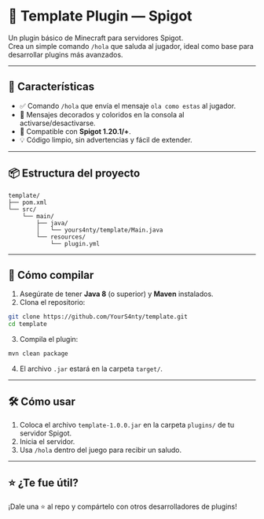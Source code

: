 # 🎯 Template Plugin — Spigot

Un plugin básico de Minecraft para servidores Spigot.  
Crea un simple comando `/hola` que saluda al jugador, ideal como base para desarrollar plugins más avanzados.

---

## 🧩 Características

- ✅ Comando `/hola` que envía el mensaje `ola como estas` al jugador.
- 🎨 Mensajes decorados y coloridos en la consola al activarse/desactivarse.
- 🔧 Compatible con **Spigot 1.20.1/+**.
- 💡 Código limpio, sin advertencias y fácil de extender.

---

## 📦 Estructura del proyecto

```
template/
├── pom.xml
└── src/
    └── main/
        ├── java/
        │   └── yours4nty/template/Main.java
        └── resources/
            └── plugin.yml
```

---

## 🚀 Cómo compilar

1. Asegúrate de tener **Java 8** (o superior) y **Maven** instalados.
2. Clona el repositorio:

```bash
git clone https://github.com/YourS4nty/template.git
cd template
```

3. Compila el plugin:

```bash
mvn clean package
```

4. El archivo `.jar` estará en la carpeta `target/`.

---

## 🛠️ Cómo usar

1. Coloca el archivo `template-1.0.0.jar` en la carpeta `plugins/` de tu servidor Spigot.
2. Inicia el servidor.
3. Usa `/hola` dentro del juego para recibir un saludo.

---

## ⭐ ¿Te fue útil?

¡Dale una ⭐ al repo y compártelo con otros desarrolladores de plugins!
